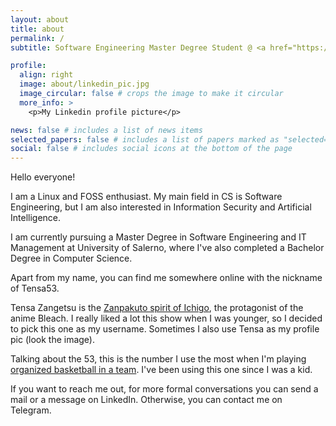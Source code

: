```yaml
---
layout: about
title: about
permalink: /
subtitle: Software Engineering Master Degree Student @ <a href="https://unisa.it"> University of Salerno </a>

profile:
  align: right
  image: about/linkedin_pic.jpg
  image_circular: false # crops the image to make it circular
  more_info: >
    <p>My Linkedin profile picture</p>

news: false # includes a list of news items
selected_papers: false # includes a list of papers marked as "selected={true}"
social: false # includes social icons at the bottom of the page
---
```


Hello everyone!

I am a Linux and FOSS enthusiast. My main field in CS is Software Engineering,
but I am also interested in Information Security and Artificial Intelligence.

I am currently pursuing a Master Degree in Software Engineering and IT Management at University of Salerno,
where I've also completed a Bachelor Degree in Computer Science.

Apart from my name, you can find me somewhere online with the nickname of Tensa53.

Tensa Zangetsu is the [Zanpakuto spirit of Ichigo](<https://bleach.fandom.com/wiki/Zangetsu_(Zanpakut%C5%8D_spirit)>),
the protagonist of the anime Bleach. I really liked a lot this show when I was younger, so I decided to pick this one as
my username. Sometimes I also use Tensa as my profile pic (look the image).

Talking about the 53, this is the number I use the most when
I'm playing [organized basketball in a team](https://tensa53.github.io/assets/img/about/photo-basketball.jpg).
I've been using this one since I was a kid.

If you want to reach me out, for more formal conversations you can send a mail or a message on LinkedIn.
Otherwise, you can contact me on Telegram.
